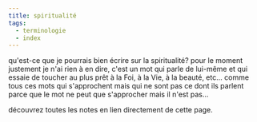```yaml
---
title: spiritualité
tags:
  - terminologie
  - index
---
```

qu'est-ce que je pourrais bien écrire sur la spiritualité? pour le moment justement je n'ai rien à en dire, c'est un mot qui parle de lui-même et qui essaie de toucher au plus prêt à la Foi, à la Vie, à la beauté, etc... comme tous ces mots qui s'approchent mais qui ne sont pas ce dont ils parlent parce que le mot ne peut que s'approcher mais il n'est pas...

découvrez toutes les notes en lien directement de cette page.